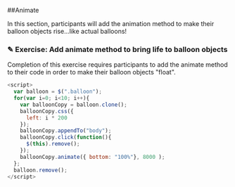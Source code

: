 ##Animate

In this section, participants will add the animation method to make their balloon
objects rise...like actual balloons!

### ✎ Exercise: Add animate method to bring life to balloon objects

Completion of this exercise requires participants to add the animate method to
their code in order to make their balloon objects "float".

```javascript
<script>
  var balloon = $(".balloon");
  for(var i=0; i<10; i++){
    var balloonCopy = balloon.clone();
    balloonCopy.css({
      left: i * 200
    });
    balloonCopy.appendTo("body");
    balloonCopy.click(function(){
      $(this).remove();
    });
    balloonCopy.animate({ bottom: "100%"}, 8000 );
  };
  balloon.remove();
</script>
```
